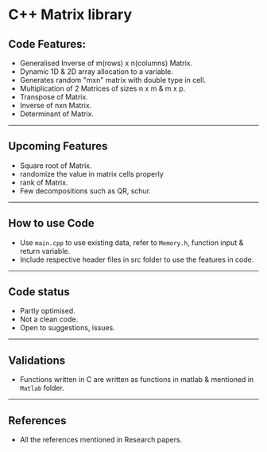 # C++ Matrix library
## Code Features:
- Generalised Inverse of m(rows) x n(columns) Matrix.
- Dynamic 1D & 2D array allocation to a variable.
- Generates random "mxn" matrix with double type in cell.
- Multiplication of 2 Matrices of sizes n x m & m x p.
- Transpose of Matrix.
- Inverse of nxn Matrix.
- Determinant of Matrix.
---
## Upcoming Features  
- Square root of Matrix.
- randomize the value in matrix cells properly
- rank of Matrix.
- Few decompositions such as QR, schur.
---
## How to use Code
- Use `main.cpp` to use existing data, refer to `Memory.h`, function input & return variable.
- Include respective header files in src folder to use the features in code.
---
## Code status
- Partly optimised.
- Not a clean code.
- Open to suggestions, issues.
---
## Validations
- Functions written in C are written as functions in matlab & mentioned in `Matlab` folder.
---
## References
- All the references mentioned in Research papers. 